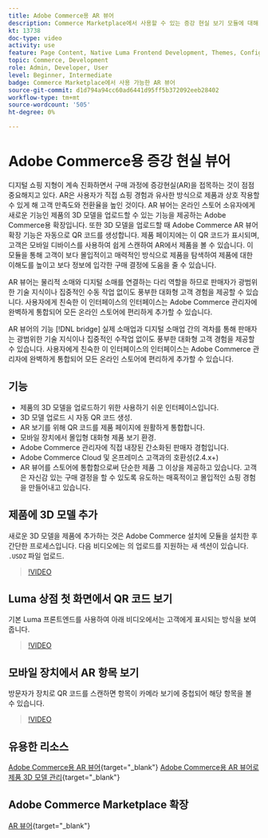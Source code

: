 ```yaml
---
title: Adobe Commerce용 AR 뷰어
description: Commerce Marketplace에서 사용할 수 있는 증강 현실 보기 모듈에 대해 알아봅니다.
kt: 13738
doc-type: video
activity: use
feature: Page Content, Native Luma Frontend Development, Themes, Configuration
topic: Commerce, Development
role: Admin, Developer, User
level: Beginner, Intermediate
badge: Commerce Marketplace에서 사용 가능한 AR 뷰어
source-git-commit: d1d794a94cc60ad6441d95ff5b372092eeb28402
workflow-type: tm+mt
source-wordcount: '505'
ht-degree: 0%

---
```



# Adobe Commerce용 증강 현실 뷰어

디지털 쇼핑 지형이 계속 진화하면서 구매 과정에 증강현실(AR)을 접목하는 것이 점점 중요해지고 있다. AR은 사용자가 직접 쇼핑 경험과 유사한 방식으로 제품과 상호 작용할 수 있게 해 고객 만족도와 전환율을 높인 것이다.
AR 뷰어는 온라인 스토어 소유자에게 새로운 기능인 제품의 3D 모델을 업로드할 수 있는 기능을 제공하는 Adobe Commerce용 확장입니다. 또한 3D 모델을 업로드할 때 Adobe Commerce AR 뷰어 확장 기능은 자동으로 QR 코드를 생성합니다. 제품 페이지에는 이 QR 코드가 표시되며, 고객은 모바일 디바이스를 사용하여 쉽게 스캔하여 AR에서 제품을 볼 수 있습니다. 이 모듈을 통해 고객이 보다 몰입적이고 매력적인 방식으로 제품을 탐색하여 제품에 대한 이해도를 높이고 보다 정보에 입각한 구매 결정에 도움을 줄 수 있습니다.

AR 뷰어는 물리적 소매와 디지털 소매를 연결하는 다리 역할을 하므로 판매자가 광범위한 기술 지식이나 집중적인 수동 작업 없이도 풍부한 대화형 고객 경험을 제공할 수 있습니다. 사용자에게 친숙한 이 인터페이스의 인터페이스는 Adobe Commerce 관리자에 완벽하게 통합되어 모든 온라인 스토어에 편리하게 추가할 수 있습니다.

AR 뷰어의 기능 [!DNL bridge] 실제 소매업과 디지털 소매업 간의 격차를 통해 판매자는 광범위한 기술 지식이나 집중적인 수작업 없이도 풍부한 대화형 고객 경험을 제공할 수 있습니다. 사용자에게 친숙한 이 인터페이스의 인터페이스는 Adobe Commerce 관리자에 완벽하게 통합되어 모든 온라인 스토어에 편리하게 추가할 수 있습니다.

## 기능

- 제품의 3D 모델을 업로드하기 위한 사용하기 쉬운 인터페이스입니다.
- 3D 모델 업로드 시 자동 QR 코드 생성.
- AR 보기를 위해 QR 코드를 제품 페이지에 원활하게 통합합니다.
- 모바일 장치에서 몰입형 대화형 제품 보기 환경.
- Adobe Commerce 관리자에 직접 내장된 간소화된 판매자 경험입니다.
- Adobe Commerce Cloud 및 온프레미스 고객과의 호환성(2.4.x+)
- AR 뷰어를 스토어에 통합함으로써 단순한 제품 그 이상을 제공하고 있습니다. 고객은 자신감 있는 구매 결정을 할 수 있도록 유도하는 매혹적이고 몰입적인 쇼핑 경험을 만들어내고 있습니다.

## 제품에 3D 모델 추가

새로운 3D 모델을 제품에 추가하는 것은 Adobe Commerce 설치에 모듈을 설치한 후 간단한 프로세스입니다.
다음 비디오에는 의 업로드를 지원하는 새 섹션이 있습니다. `.USDZ` 파일 업로드.

>[!VIDEO](https://video.tv.adobe.com/v/3422370?learn=on)

## Luma 상점 첫 화면에서 QR 코드 보기

기본 Luma 프론트엔드를 사용하여 아래 비디오에서는 고객에게 표시되는 방식을 보여 줍니다.

>[!VIDEO](https://video.tv.adobe.com/v/3422371?learn=on)

## 모바일 장치에서 AR 항목 보기

방문자가 장치로 QR 코드를 스캔하면 항목이 카메라 보기에 중첩되어 해당 항목을 볼 수 있습니다.

>[!VIDEO](https://video.tv.adobe.com/v/3422372?learn=on)

## 유용한 리소스

[Adobe Commerce용 AR 뷰어](https://experienceleague.adobe.com/docs/commerce-admin/catalog/products/digital-assets/product-3d-model/ar-viewer-overview.html){target="_blank"}
[Adobe Commerce용 AR 뷰어로 제품 3D 모델 관리](https://experienceleague.adobe.com/docs/commerce-admin/catalog/products/digital-assets/product-3d-model/ar-viewer-setup.html){target="_blank"}

## Adobe Commerce Marketplace 확장

[AR 뷰어](https://commercemarketplace.adobe.com/magento-module-arviewer.html){target="_blank"}

